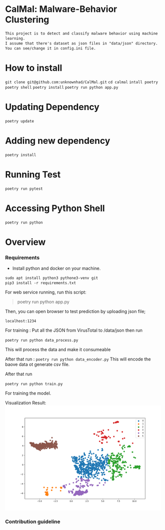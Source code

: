 # CalMal: Malware-Behavior Clustering

    This project is to detect and classify malware behavior using machine learning.
    I assume that there's dataset as json files in "data/json" directory. 
    You can see/change it in config.ini file. 

# How to install
`git clone git@github.com:unknownhad/CalMal.git`
`cd calmal`
`intall poetry` 
`poetry shell`
`poetry install`
`poetry run python app.py`

# Updating Dependency
`poetry update`

# Adding new dependency
`poetry install`

# Running Test
`poetry run pytest`

# Accessing Python Shell
`poetry run python`


# Overview

###  Requirements

- Install python and docker on your machine.

```
sudo apt install python3 pythone3-venv git
pip3 install -r requirements.txt
```


For web service running, run this script:
> poetry run python app.py

Then, you can open browser to test prediction by uploading json file;
```
localhost:1234
```

For training : 
Put all the JSON from VirusTotal to  /data/json then run 

`poetry run python data_process.py`

This will process the data and make it consumeable 

After that run :
`poetry run python data_encoder.py`
This will encode the baove data ot generate csv file.

After that run 

`poetry run python train.py`

For training the model.

Visualization Result:
![Result image](visualize.png)

###  Contribution guideline
